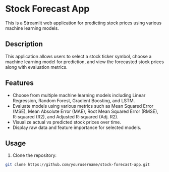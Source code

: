 # Stock Forecast App

This is a Streamlit web application for predicting stock prices using various machine learning models.

## Description

This application allows users to select a stock ticker symbol, choose a machine learning model for prediction, and view the forecasted stock prices along with evaluation metrics.

## Features

- Choose from multiple machine learning models including Linear Regression, Random Forest, Gradient Boosting, and LSTM.
- Evaluate models using various metrics such as Mean Squared Error (MSE), Mean Absolute Error (MAE), Root Mean Squared Error (RMSE), R-squared (R2), and Adjusted R-squared (Adj. R2).
- Visualize actual vs predicted stock prices over time.
- Display raw data and feature importance for selected models.

## Usage

1. Clone the repository:

```bash
git clone https://github.com/yourusername/stock-forecast-app.git

